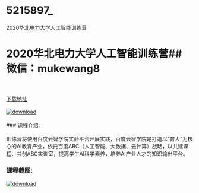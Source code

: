 # 5215897_
2020华北电力大学人工智能训练营
# 2020华北电力大学人工智能训练营## 微信：mukewang8
<br/></br>[下载地址](http://www.36tz.cn/article/5215897 "下载地址")
<br/></br>[![download](http://36tz.cn/muke_img/2020_10_2-88-300x165.png "下载地址")](http://www.36tz.cn/article/5215897 "下载地址")
<br/></br>### 课程介绍:<br/></br>训练营将使用百度云智学院实验平台开展实践，百度云智学院是打造以“育人”为核心的AI教育产业，依托百度ABC（人工智能、大数据、云计算）战略，以共建课程、共创ABC实训室，提高学生AI科学素养，培养AI产业人才的知识输出平台。

### 课程截图:
[![download](http://36tz.cn/muke_img/2020_10_1-93.png "下载地址")](http://www.36tz.cn/article/5215897 "下载地址")
